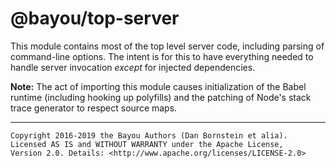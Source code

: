 @bayou/top-server
=================

This module contains most of the top level server code, including parsing of
command-line options. The intent is for this to have everything needed to
handle server invocation _except_ for injected dependencies.

**Note:** The act of importing this module causes initialization of the Babel
runtime (including hooking up polyfills) and the patching of Node's stack trace
generator to respect source maps.

- - - - - - - - - -

```
Copyright 2016-2019 the Bayou Authors (Dan Bornstein et alia).
Licensed AS IS and WITHOUT WARRANTY under the Apache License,
Version 2.0. Details: <http://www.apache.org/licenses/LICENSE-2.0>
```

